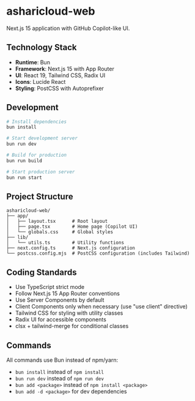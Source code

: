# asharicloud-web

Next.js 15 application with GitHub Copilot-like UI.

## Technology Stack

- **Runtime**: Bun
- **Framework**: Next.js 15 with App Router
- **UI**: React 19, Tailwind CSS, Radix UI
- **Icons**: Lucide React
- **Styling**: PostCSS with Autoprefixer

## Development

```bash
# Install dependencies
bun install

# Start development server
bun run dev

# Build for production
bun run build

# Start production server
bun run start
```

## Project Structure

```
asharicloud-web/
├── app/
│   ├── layout.tsx      # Root layout
│   ├── page.tsx        # Home page (Copilot UI)
│   └── globals.css     # Global styles
├── lib/
│   └── utils.ts        # Utility functions
├── next.config.ts      # Next.js configuration
└── postcss.config.mjs  # PostCSS configuration (includes Tailwind)
```

## Coding Standards

- Use TypeScript strict mode
- Follow Next.js 15 App Router conventions
- Use Server Components by default
- Client Components only when necessary (use "use client" directive)
- Tailwind CSS for styling with utility classes
- Radix UI for accessible components
- clsx + tailwind-merge for conditional classes

## Commands

All commands use Bun instead of npm/yarn:

- `bun install` instead of `npm install`
- `bun run dev` instead of `npm run dev`
- `bun add <package>` instead of `npm install <package>`
- `bun add -d <package>` for dev dependencies
